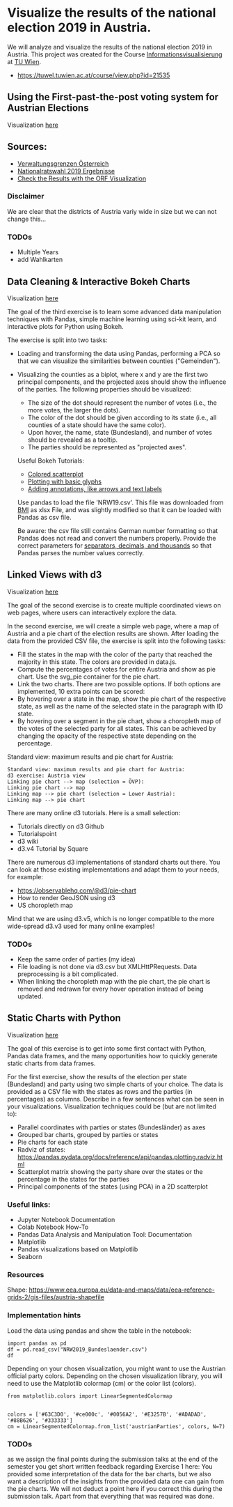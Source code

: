 # Visualize the results of the national election 2019 in Austria.
We will analyze and visualize the results of the national election 2019 in Austria.
This project was created for the Course [Informationsvisualisierung](https://www.cg.tuwien.ac.at/courses/InfoVis/ue.html) at [TU Wien](https://www.tuwien.at).
* https://tuwel.tuwien.ac.at/course/view.php?id=21535

## Using the First-past-the-post voting system for Austrian Elections
Visualization [here](https://ippon1.github.io/Visualize_of_Austrian_Election_Results/First-past-the-post/)


## Sources:
* [Verwaltungsgrenzen Österreich](https://data.opendataportal.at/dataset/geojson-daten-osterreich/resource/1a8718bb-18b1-47e1-b6a5-2af5190e087e)
* [Nationalratswahl 2019 Ergebnisse](https://bmi.gv.at/412/Nationalratswahlen/Nationalratswahl_2019/)
* [Check the Results with the ORF Visualization](https://orf.at/wahlergebnisse/nr19/#ergebnisse/80000)

### Disclaimer
We are clear that the districts of Austria variy wide in size but we can not change this...

### TODOs
* Multiple Years
* add Wahlkarten

## Data Cleaning & Interactive Bokeh Charts
Visualization [here](https://ippon1.github.io/Visualize_of_Austrian_Election_Results/Data_Cleaning)


The goal of the third exercise is to learn some advanced data manipulation techniques with Pandas, simple machine learning using sci-kit learn, and interactive plots for Python using Bokeh.

The exercise is split into two tasks:

* Loading and transforming the data using Pandas, performing a PCA so that we can visualize the similarities between counties ("Gemeinden").
* Visualizing the counties as a biplot, where x and y are the first two principal components, and the projected axes should show the influence of the parties. The following properties should be visualized:
  * The size of the dot should represent the number of votes (i.e., the more votes, the larger the dots).
  * The color of the dot should be given according to its state (i.e., all counties of a state should have the same color).
  * Upon hover, the name, state (Bundesland), and number of votes should be revealed as a tooltip.
  * The parties should be represented as "projected axes".

  Useful Bokeh Tutorials:
  * [Colored scatterplot](https://docs.bokeh.org/en/latest/docs/gallery/color_scatter.html)
  * [Plotting with basic glyphs](https://docs.bokeh.org/en/latest/docs/user_guide/plotting.html)
  * [Adding annotations, like arrows and text labels](https://docs.bokeh.org/en/latest/docs/user_guide/annotations.html)

  Use pandas to load the file 'NRW19.csv'. This file was downloaded from [BMI](https://www.bmi.gv.at/412/Nationalratswahlen/Nationalratswahl_2019/) as xlsx File, and was slightly modified so that it can be loaded with Pandas as csv file.

  Be aware: the csv file still contains German number formatting so that Pandas does not read and convert the numbers properly. Provide the correct parameters for [separators, decimals, and thousands](https://pandas.pydata.org/pandas-docs/stable/reference/api/pandas.read_csv.html) so that Pandas parses the number values correctly.



## Linked Views with d3
Visualization [here](https://ippon1.github.io/Visualize_of_Austrian_Election_Results/Linked_Views_with_d3)

The goal of the second exercise is to create multiple coordinated views on web pages, where users can interactively explore the data.

In the second exercise, we will create a simple web page, where a map of Austria and a pie chart of the election results are shown. After loading the data from the provided CSV file, the exercise is split into the following tasks:

* Fill the states in the map with the color of the party that reached the majority in this state. The colors are provided in data.js.
* Compute the percentages of votes for entire Austria and show as pie chart. Use the svg_pie container for the pie chart.
* Link the two charts. There are two possible options. If both options are implemented, 10 extra points can be scored:
 * By hovering over a state in the map, show the pie chart of the respective state, as well as the name of the selected state in the paragraph with ID state.
* By hovering over a segment in the pie chart, show a choropleth map of the votes of the selected party for all states. This can be achieved by changing the opacity of the respective state depending on the percentage.

Standard view: maximum results and pie chart for Austria:

    Standard view: maximum results and pie chart for Austria:
    d3 exercise: Austria view
    Linking pie chart --> map (selection = ÖVP):
    Linking pie chart --> map
    Linking map --> pie chart (selection = Lower Austria):
    Linking map --> pie chart

There are many online d3 tutorials. Here is a small selection:
* Tutorials directly on d3 Github
* Tutorialspoint
* d3 wiki
* d3.v4 Tutorial by Square

There are numerous d3 implementations of standard charts out there. You can look at those existing implementations and adapt them to your needs, for example:

* https://observablehq.com/@d3/pie-chart
* How to render GeoJSON using d3
* US choropleth map

Mind that we are using d3.v5, which is no longer compatible to the more wide-spread d3.v3 used for many online examples!

### TODOs
* Keep the same order of parties (my idea)
* File loading is not done via d3.csv but XMLHttPRequests. Data preprocessing is a bit complicated.
* When linking the choropleth map with the pie chart, the pie chart is removed and redrawn for every hover operation instead of being updated.

## Static Charts with Python
Visualization [here](https://ippon1.github.io/Visualize_of_Austrian_Election_Results/Static_Charts_with_Python)

The goal of this exercise is to get into some first contact with Python, Pandas data frames, and the many opportunities how to quickly generate static charts from data frames.

For the first exercise, show the results of the election per state (Bundesland) and party using two simple charts of your choice. The data is provided as a CSV file with the states as rows and the parties (in percentages) as columns. Describe in a few sentences what can be seen in your visualizations. Visualization techniques could be (but are not limited to):

* Parallel coordinates with parties or states (Bundesländer) as axes
* Grouped bar charts, grouped by parties or states
* Pie charts for each state
* Radviz of states: https://pandas.pydata.org/docs/reference/api/pandas.plotting.radviz.html
* Scatterplot matrix showing the party share over the states or the percentage in the states for the parties
* Principal components of the states (using PCA) in a 2D scatterplot


### Useful links:

* Jupyter Notebook Documentation
* Colab Notebook How-To
* Pandas Data Analysis and Manipulation Tool: Documentation
* Matplotlib
* Pandas visualizations based on Matplotlib  
* Seaborn

### Resources
Shape: https://www.eea.europa.eu/data-and-maps/data/eea-reference-grids-2/gis-files/austria-shapefile


### Implementation hints

Load the data using pandas and show the table in the notebook:

    import pandas as pd
    df = pd.read_csv("NRW2019_Bundeslaender.csv")
    df

Depending on your chosen visualization, you might want to use the Austrian official party colors. Depending on the chosen visualization library, you will need to use the Matplotlib colormap (cm) or the color list (colors).

    from matplotlib.colors import LinearSegmentedColormap


    colors = ['#63C3D0', '#ce000c', '#0056A2', '#E3257B', '#ADADAD', '#88B626', '#333333']
    cm = LinearSegmentedColormap.from_list('austrianParties', colors, N=7)


### TODOs
as we assign the final points during the submission talks at the end of the semester you get short written feedback regarding Exercise 1 here:
You provided some interpretation of the data for the bar charts, but we also want a description of the insights from the provided data one can gain from the pie charts.
We will not deduct a point here if you correct this during the submission talk.
Apart from that everything that was required was done.
